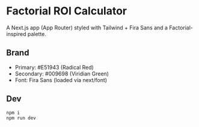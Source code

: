# Factorial ROI Calculator

A Next.js app (App Router) styled with Tailwind + Fira Sans and a Factorial-inspired palette.

## Brand
- Primary: #E51943 (Radical Red)
- Secondary: #009698 (Viridian Green)
- Font: Fira Sans (loaded via next/font)

## Dev
```bash
npm i
npm run dev
